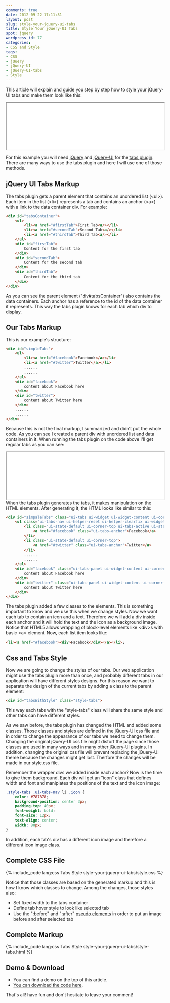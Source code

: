 ```yaml
---
comments: true
date: 2012-09-22 17:11:31
layout: post
slug: style-your-jquery-ui-tabs
title: Style Your jQuery-UI Tabs
spot: jquery
wordpress_id: 77
categories:
- CSS and Style
tags:
- CSS
- jQuery
- jQuery-UI
- jQuery-UI-tabs
- Style
---
```


This article will explain and guide you step by step how to style your jQuery-UI tabs and make them look like this:   
<iframe src="/code/style-your-jquery-ui-tabs/style-tabs.html" width="100%"></iframe>
<!-- more -->

For this example you will need <a href="http://www.jquery.com" target="_blank">jQuery</a> and <a href="http://www.jqueryui.com" target="_blank">jQuery-UI</a> for the <a href="http://jqueryui.com/demos/tabs/" target="_blank">tabs plugin</a>. There are many ways to use the tabs plugin and here I will use one of those methods.

jQuery UI Tabs Markup
---------------------

The tabs plugin gets a parent element that contains an unordered list (&lt;ul&gt;). Each item in the list (&lt;li&gt;) represents a tab and contains an anchor (&lt;a&gt;) with a link to the data container div. For example:

```html Tabs plugin structure
<div id="tabsContainer">
	<ul>
		<li><a href="#firstTab">First Tab<a/></li>
		<li><a href="#secondTab">Second Tab<a/></li>
		<li><a href="#thirdTab">Third Tab<a/></li>
	</ul>
	<div id="firstTab">
		Content for the first tab
	</div>
	<div id="secondTab">
		Content for the second tab
	</div>
	<div id="thirdTab">
		Content for the third tab
	</div>
</div>
```

As you can see the parent element ("div#tabsContainer") also contains the data containers. Each anchor has a reference to the id of the data container it represents. This way the tabs plugin knows for each tab which div to display.

Our Tabs Markup
---------------

This is our example's structure:

```html Our example's structure
<div id="simpleTabs">
	<ul>
		<li><a href="#facebook">Facebook</a></li>
		<li><a href="#twitter">Twitter</a></li>
		......
		......
	</ul>
	<div id="facebook">
		content about Facebook here 
	</div>
	<div id="twitter">
		content about Twitter here
	</div>
	......
	......
</div>
```

Because this is not the final markup, I summarized and didn't put the whole code. As you can see I created a parent div with unordered list and data containers in it. When running the tabs plugin on the code above I'll get regular tabs as you can see:
<iframe src="../code/style-your-jquery-ui-tabs/no-style-tabs.html" width="100%"></iframe>
When the tabs plugin generates the tabs, it makes manipulation on the HTML elements. After generating it, the HTML looks like similar to this:

```html After applying tabs plugin
<div id="simpaleTabs" class="ui-tabs ui-widget ui-widget-content ui-corner-all">
    <ul class="ui-tabs-nav ui-helper-reset ui-helper-clearfix ui-widget-header ui-corner-all">
        <li class="ui-state-default ui-corner-top ui-tabs-active ui-state-active">
            <a href="#facebook" class="ui-tabs-anchor">Facebook</a>
        </li>
        <li class="ui-state-default ui-corner-top">
            <a href="#twitter" class="ui-tabs-anchor">Twitter</a>
        </li>
        ......
        ......
    </ul>
    <div id="facebook" class="ui-tabs-panel ui-widget-content ui-corner-bottom">
        content about Facebook here 
    </div>
    <div id="twitter" class="ui-tabs-panel ui-widget-content ui-corner-bottom">
        content about Twitter here
    </div>
</div>
```

The tabs plugin added a few classes to the elements. This is something important to know and we use this when we change styles. Now we want each tab to contain an icon and a text. Therefore we will add a div inside each anchor and it will hold the text and the icon as a background image. Notice that HTML5 allows wrapping of block-level elements like &lt;div&gt;s with basic &lt;a&gt; element. Now, each list item looks like:
	
```html List item new look
<li><a href="#facebook"><div>Facebook</div></a></li>;
```

Css and Tabs Style
------------------

Now we are going to change the styles of our tabs. Our web application might use the tabs plugin more than once, and probably different tabs in our application will have different styles designs. For this reason we want to separate the design of the current tabs by adding a class to the parent element:
	
```html Add class to the parent element
<div id="tabsWithStyle" class="style-tabs">
```

This way each tabs with the "style-tabs" class will share the same style and other tabs can have different styles.   

As we saw before, the tabs plugin has changed the HTML and added some classes. Those classes and styles are defined in the jQuery-UI css file and in order to change the appearance of our tabs we need to change them. Changing the original jQuery-UI css file might distort the page since those classes are used in many ways and in many other jQuery-UI plugins. In addition, changing the original css file will prevent replacing the jQuery-UI theme because the changes might get lost. Therfore the changes will be made in our style.css file.

Remember the wrapper divs we added inside each anchor? Now is the time to give them background. Each div will get an "icon" class that defines width and font and maniplates the positions of the text and the icon image:
    
```css icon div style
.style-tabs .ui-tabs-nav li .icon { 
    color: #787878;
    background-position: center 3px;
    padding-top: 40px;
    font-weight: bold;
    font-size: 12px;
    text-align: center;
    width: 80px;
}
```

In addition, each tab's div has a different icon image and therefore a different icon image class.

Complete CSS File
-----------------

{% include_code lang:css Tabs Style style-your-jquery-ui-tabs/style.css %}

Notice that those classes are based on the generated markup and this is how I know which classes to change. Among the changes, those styles also:

* Set fixed width to the tabs container
* Define tab hover style to look like selected tab
* Use the ":before" and ":after" <a href="https://developer.mozilla.org/en-US/docs/CSS/Pseudo-elements" target="_blank">pseudo elements</a> in order to put an image before and after selected tab

Complete Markup
---------------

{% include_code lang:css Tabs Style style-your-jquery-ui-tabs/style-tabs.html %}

Demo & Download
---------------
* You can find a demo on the top of this article.
* <a href="../code/style-your-jquery-ui-tabs/style-your-jquery-ui-tabs.zip" target="_blank">You can download the code here</a>.

That's all! have fun and don't hesitate to leave your comment!
